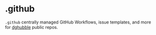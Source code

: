 # .github

`.github` centrally managed GitHub Workflows, issue templates, and more for [dghubble](https://github.com/dghubble) public repos.
